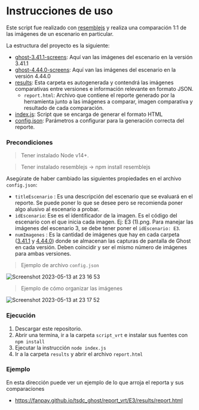 # Instrucciones de uso

Este script fue realizado con [resemblejs](https://github.com/rsmbl/Resemble.js/blob/master/README.md) y realiza una comparación 1:1 de las imágenes de un escenario en particular.

 La estructura del proyecto es la siguiente:
- [ghost-3.41.1-screens](https://github.com/fanpay/tsdc_ghost/tree/main/semana_8/pruebas_vrt/script_vrt/ghost-3.41.1-screens): Aquí van las imágenes del escenario en la versión 3.41.1
- [ghost-4.44.0-screens](https://github.com/fanpay/tsdc_ghost/tree/main/semana_8/pruebas_vrt/script_vrt/ghost-4.44.0-screens): Aquí van las imágenes del escenario en la versión 4.44.0
- [results](https://github.com/fanpay/tsdc_ghost/tree/main/semana_8/pruebas_vrt/script_vrt/results): Esta carpeta es autogenerada y contendrá las imágenes comparativas entre versiones e información relevante en formato JSON.
    - `report.html`: Archivo que contiene el reporte generado por la herramienta junto a las imágenes a comparar, imagen comparativa y resultado de cada comparación.
- [index.js](https://github.com/fanpay/tsdc_ghost/tree/main/semana_8/pruebas_vrt/script_vrt/index.js): Script que se encarga de generar el formato HTML
- [config.json](https://github.com/fanpay/tsdc_ghost/tree/main/semana_8/pruebas_vrt/script_vrt/config.json): Parámetros a configurar para la generación correcta del reporte.


### Precondiciones

> Tener instalado Node v14+.

> Tener instalado resemblejs -> npm install resemblejs

Asegúrate de haber cambiado las siguientes propiedades en el archivo `config.json`:

- `titleEscenario` : Es una descripción del escenario que se evaluará en el reporte. Se puede poner lo que se desee pero se recomienda poner algo alusivo al escenario a probar.
- `idEscenario`: Ese es el identificador de la imagen. Es el código del escenario con el que inicia cada imagen. Ej: E3 (1).png. Para manejar las imágenes del escenario 3, se debe tener poner el `idEscenario: E3`. 
- `numImagenes` : Es la cantidad de imágenes que hay en cada carpeta ([3.41.1](https://github.com/fanpay/tsdc_ghost/tree/main/semana_8/pruebas_vrt/script_vrt/ghost-3.41.1-screens) y [4.44.0](https://github.com/fanpay/tsdc_ghost/tree/main/semana_8/pruebas_vrt/script_vrt/ghost-4.44.0-screens)) donde se almacenan las capturas de pantalla de Ghost en cada versión. Deben coincidir y ser el mismo número de imágenes para ambas versiones.

> Ejemplo de archivo `config.json`

![Screenshot 2023-05-13 at 23 16 53](https://github.com/fanpay/tsdc_ghost/assets/1879188/b016173c-98d2-464c-af9e-28ca99a50e67)

> Ejemplo de cómo organizar las imágenes

![Screenshot 2023-05-13 at 23 17 52](https://github.com/fanpay/tsdc_ghost/assets/1879188/8c533f89-bc1a-4bba-9b18-d8f079c692d6)

 
### Ejecución

1. Descargar este repositorio.
2. Abrir una termina, ir a la carpeta `script_vrt` e instalar sus fuentes con `npm install`
3. Ejecutar la instrucción `node index.js`
4. Ir a la carpeta `results` y abrir el archivo `report.html`


### Ejemplo

En esta dirección puede ver un ejemplo de lo que arroja el reporta y sus comparaciones
* https://fanpay.github.io/tsdc_ghost/report_vrt/E3/results/report.html
